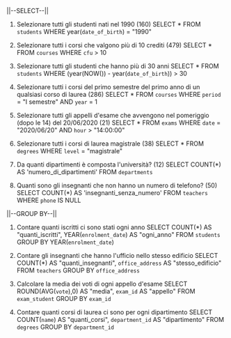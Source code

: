 ||--SELECT--||

1. Selezionare tutti gli studenti nati nel 1990 (160)
    SELECT * 
    FROM `students` 
    WHERE year(`date_of_birth`) = "1990"


2. Selezionare tutti i corsi che valgono più di 10 crediti (479)
    SELECT * 
    FROM `courses` 
    WHERE `cfu` > 10


3. Selezionare tutti gli studenti che hanno più di 30 anni
    SELECT * 
    FROM `students` 
    WHERE (year(NOW()) - year(`date_of_birth`)) > 30


4. Selezionare tutti i corsi del primo semestre del primo anno di un qualsiasi corso di laurea (286)
    SELECT * 
    FROM `courses`
    WHERE `period` = "I semestre" AND `year` = 1


5. Selezionare tutti gli appelli d'esame che avvengono nel pomeriggio (dopo le 14) del 20/06/2020 (21)
    SELECT * 
    FROM `exams` 
    WHERE `date` = "2020/06/20" AND `hour` > "14:00:00"


6. Selezionare tutti i corsi di laurea magistrale (38)
    SELECT * 
    FROM `degrees` 
    WHERE `level` = "magistrale"


7. Da quanti dipartimenti è composta l'università? (12)
    SELECT COUNT(*) AS 'numero_di_dipartimenti' 
    FROM `departments`

8. Quanti sono gli insegnanti che non hanno un numero di telefono? (50)
    SELECT COUNT(*) AS 'insegnanti_senza_numero' 
    FROM `teachers` 
    WHERE `phone` IS NULL


||--GROUP BY--||


1. Contare quanti iscritti ci sono stati ogni anno
    SELECT COUNT(*) AS "quanti_iscritti",  YEAR(`enrolment_date`) AS "ogni_anno"
    FROM `students` 
    GROUP BY  YEAR(`enrolment_date`)


2. Contare gli insegnanti che hanno l'ufficio nello stesso edificio
    SELECT COUNT(*) AS "quanti_insegnanti", `office_address` AS "stesso_edificio" 
    FROM `teachers` 
    GROUP BY `office_address`


3. Calcolare la media dei voti di ogni appello d'esame
    SELECT ROUND(AVG(`vote`),0) AS "media", `exam_id` AS "appello" 
    FROM `exam_student` 
    GROUP BY `exam_id`


4. Contare quanti corsi di laurea ci sono per ogni dipartimento
    SELECT COUNT(`name`) AS "quanti_corsi", `department_id` AS "dipartimento" 
    FROM `degrees` 
    GROUP BY `department_id`

    